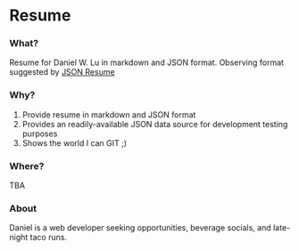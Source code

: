 # Resume

### What?
Resume for Daniel W. Lu in markdown and JSON format.
Observing format suggested by [JSON Resume](https://github.com/jsonresume)

### Why?
1. Provide resume in markdown and JSON format
1. Provides an readily-available JSON data source for development testing purposes
1. Shows the world I can GIT ;)

### Where?
TBA

### About
Daniel is a web developer seeking opportunities, beverage socials, and late-night taco runs.
